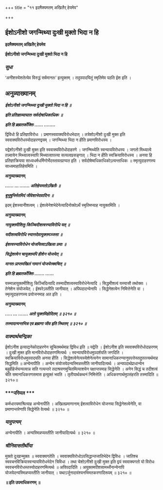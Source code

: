 +++
title = "११ इदमैक्यमतम् अखिलैर् हेयमेव"

+++


## ईशोऽनीशो जगन्मिथ्या दुःखी मुक्तो भिदा न हि

**इदमैक्यमतम् अखिलैर् हेयमेव**

**ईशोऽनीशो जगन्मिथ्या दुःखी मुक्तो भिदा न हि**

### ***सुधा***

‘अनीशस्येशतेत्येव विरुद्धं सर्वमानतः’ इत्युक्तम् । तदुपपादयितुं स्मृतिमेव पठति ईश इति ।

## **अनुव्याख्यानम्**

***ईशोऽनीशो जगन्मिथ्या दुःखी मुक्तो भिदा न हि ॥***

***इति प्रतिज्ञाव्याघातः सर्वदोषाधिकाधिकः ॥***

***इति हि ब्रह्मतर्कोक्तिः ...... ........***

द्विविधो हि प्रतिज्ञाविरोधः । प्रमाणस्ववाक्यविरोधभेदात् । तत्रेशोऽनीशो दुःखी मुक्त इति स्ववाक्यविरोधस्योदाहरणद्वयम् । जगन्मिथ्या भिदा न हीति प्रमाणविरोधस्य ।

यद्वेशोऽनीशो दुःखी मुक्त इति स्ववाक्यविरोधोदाहरणे । जगन्मिथ्येति स्वन्यायविरोधस्य । जगतो मिथ्यात्वे तन्न्यायेन मिथ्यात्वस्यापि मिथ्यात्वापत्त्या सत्यत्वप्रसङ्गात् । भिदा न हीति स्वक्रियाविरोधस्य । अनया हि प्रतिज्ञाक्रियया साध्यधर्मधर्मिणोर्भेदस्तावत्प्राप्यत इति । सर्वदोषेष्वधिकाधिकोऽत्यन्ताधिकः ॥ स्मृत्युदाहरणस्य साध्यमाहातिहेयमिति ।

**अनुव्याख्यानम्**

***...... ... ....... अतिहेयमतोऽखिलैः ॥***

***बुभूषुभिर्मतमिदं जीवेशाभेदवादिनः ॥***

इदम् ईशस्यानीशत्वम् । ईशत्वेनेशभेदेनेत्यादिनोक्तेऽर्थे स्मृतिमप्याह नायुक्तमिति ।

**अनुव्याख्यानम्**

***नायुक्तमीशितुः किञ्चिदीशत्वस्याविरोधि यत् ॥***

***यदीशत्वविरोधि स्यात्तदेवायुक्तमञ्जसा ॥***

***ईशत्वस्याविरोधेन योजयित्वाऽखिलाः प्रमाः ॥***

***सिद्धेशत्वेन चायुक्तमपि हीशेन योजयेत् ॥***

***मानतः प्राप्तमखिलं नामानं योजयेत्क्वचित् ॥***

***इति हि ब्रह्मतर्कोक्तिः ....... ......***

यस्मान्नायुक्तमीशितुः किञ्चिदित्यादि तस्मादीशत्वस्याविरोधेनेत्यादि । सिद्धमीशत्वं यस्यासौ तथोक्तः । तेनेशेन संयोजयेत् । ईश्वरेऽस्तीति जानीयात् । अपिपदादन्येनापि । सिद्धेनेशत्वेन निमित्तेनेति वा । स्मृत्युदाहरणस्य प्रयोजनमाह अत इति ।

**अनुव्याख्यानम्**

***..... ... ....... अतो युक्तमिहोदितम् ॥ ३२१० ॥***

***तस्मादत्यन्तभिन्न एव ब्रह्मणा जीव इति स्थितम् ॥ ३२१० ॥***

### ***वाक्यार्थचन्द्रिका***

ईशोऽनीश इत्याद्यनेकोदाहरणेन सूचितमर्थमाह द्विविध इति ॥ यद्वेति । ईशोऽनीश इति स्ववाक्यविरोधोदाहरणम् । दुःखी मुक्त इति मानविरोधोदाहरणमित्यर्थः । स्वन्यायविरोधमुपदर्शयति जगदिति । स्वक्रियाविरोधमुपपादयति अनया हीति । सिद्धेशत्वेनेत्यस्येशेनेत्यनेन सामानाधिकरण्यानुपपत्तेस्तदुपपत्त्यर्थमाह सिद्धमिति ॥ अन्येनापीति । अन्येन संयोजयेदन्यस्मिन्नस्तीति जानीयादित्यर्थः । अन्यपदार्थप्राधान्येन बहुव्रीहेर्जघन्यत्वान्न सति गत्यन्तरे तदाश्रयणमुचितमित्याशयेन पक्षान्तरमाह सिद्धेनेति । अनेन सिद्धं च तदीशत्वं चेति समानाधिकरणसमास इत्युक्तं भवति । तृतीयार्थकथनं निमित्तेति । अधिकरणार्थमुपसंहरति तस्मादिति ॥३२१०॥

### ***परिमल ***

कर्मधारयमाश्रित्याह अन्येनापीति । अखिलप्रमाणानाम् ईशत्वाविरोधेन योजनया सिद्धेनेशत्वेनेति, वा प्रमाणान्तरेणापि सिद्धेनेति वेत्यर्थः ॥ ३२१० ॥

### ***यादुपत्यम्***

अन्येनापीति । अन्यस्मिन्नप्यस्तीति जानीयादित्यर्थः ॥ ३२१० ॥

### ***श्रीनिवासतीर्थीया***

मुक्तो दुःखान्मुक्तः ॥ स्ववाक्यगतेति । स्ववाक्यविरोधोऽपसिद्धान्तजातिभेदेन द्विविधः । जातिश्च स्ववचनविक्रियास्वन्यायविरोधभेदेन त्रिविधा । तथा चेशोऽनीशो दुःखी मुक्त इति द्वयं स्ववाक्यगतो यो विरोधः स्ववचनविरोधस्तस्योदाहरणमित्यर्थः ॥ अपिपदादिति । अयुक्तमपीशसामर्थ्येनान्येनापि योजयेदन्यस्मिन्नप्यस्तीति जानीयात् । यथाऽर्जुनादावंश्यनभिमतकरणादिरूपम् ॥ ३२१० ॥

**॥ इति उपमाधिकरणम् ॥**


